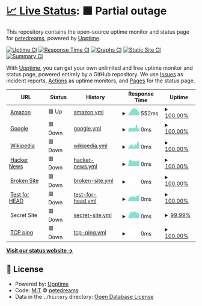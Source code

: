 # [📈 Live Status](https://petedreams.github.io/kanshi): <!--live status--> **🟧 Partial outage**

This repository contains the open-source uptime monitor and status page for [petedreams](https://petedreams.github.io/kanshi), powered by [Upptime](https://github.com/upptime/upptime).

[![Uptime CI](https://github.com/petedreams/kanshi/workflows/Uptime%20CI/badge.svg)](https://github.com/upptime/upptime/actions?query=workflow%3A%22Uptime+CI%22)
[![Response Time CI](https://github.com/petedreams/kanshi/workflows/Response%20Time%20CI/badge.svg)](https://github.com/upptime/upptime/actions?query=workflow%3A%22Response+Time+CI%22)
[![Graphs CI](https://github.com/petedreams/kanshi/workflows/Graphs%20CI/badge.svg)](https://github.com/upptime/upptime/actions?query=workflow%3A%22Graphs+CI%22)
[![Static Site CI](https://github.com/petedreams/kanshi/workflows/Static%20Site%20CI/badge.svg)](https://github.com/upptime/upptime/actions?query=workflow%3A%22Static+Site+CI%22)
[![Summary CI](https://github.com/petedreams/kanshi/workflows/Summary%20CI/badge.svg)](https://github.com/upptime/upptime/actions?query=workflow%3A%22Summary+CI%22)

With [Upptime](https://upptime.js.org), you can get your own unlimited and free uptime monitor and status page, powered entirely by a GitHub repository. We use [Issues](https://github.com/petedreams/kanshi/issues) as incident reports, [Actions](https://github.com/petedreams/kanshi/actions) as uptime monitors, and [Pages](https://petedreams.github.io/kanshi) for the status page.

<!--start: status pages-->
<!-- This summary is generated by Upptime (https://github.com/upptime/upptime) -->
<!-- Do not edit this manually, your changes will be overwritten -->
<!-- prettier-ignore -->
| URL | Status | History | Response Time | Uptime |
| --- | ------ | ------- | ------------- | ------ |
| <img alt="" src="https://favicons.githubusercontent.com/www.amazon.co.jp" height="13"> [Amazon](https://www.amazon.co.jp) | 🟩 Up | [amazon.yml](https://github.com/petedreams/kanshi/commits/HEAD/history/amazon.yml) | <details><summary><img alt="Response time graph" src="./graphs/amazon/response-time-week.png" height="20"> 552ms</summary><br><a href="https://petedreams.github.io/kanshi/history/amazon"><img alt="Response time 552" src="https://img.shields.io/endpoint?url=https%3A%2F%2Fraw.githubusercontent.com%2Fpetedreams%2Fkanshi%2FHEAD%2Fapi%2Famazon%2Fresponse-time.json"></a><br><a href="https://petedreams.github.io/kanshi/history/amazon"><img alt="24-hour response time 552" src="https://img.shields.io/endpoint?url=https%3A%2F%2Fraw.githubusercontent.com%2Fpetedreams%2Fkanshi%2FHEAD%2Fapi%2Famazon%2Fresponse-time-day.json"></a><br><a href="https://petedreams.github.io/kanshi/history/amazon"><img alt="7-day response time 552" src="https://img.shields.io/endpoint?url=https%3A%2F%2Fraw.githubusercontent.com%2Fpetedreams%2Fkanshi%2FHEAD%2Fapi%2Famazon%2Fresponse-time-week.json"></a><br><a href="https://petedreams.github.io/kanshi/history/amazon"><img alt="30-day response time 552" src="https://img.shields.io/endpoint?url=https%3A%2F%2Fraw.githubusercontent.com%2Fpetedreams%2Fkanshi%2FHEAD%2Fapi%2Famazon%2Fresponse-time-month.json"></a><br><a href="https://petedreams.github.io/kanshi/history/amazon"><img alt="1-year response time 552" src="https://img.shields.io/endpoint?url=https%3A%2F%2Fraw.githubusercontent.com%2Fpetedreams%2Fkanshi%2FHEAD%2Fapi%2Famazon%2Fresponse-time-year.json"></a></details> | <details><summary><a href="https://petedreams.github.io/kanshi/history/amazon">100.00%</a></summary><a href="https://petedreams.github.io/kanshi/history/amazon"><img alt="All-time uptime 100.00%" src="https://img.shields.io/endpoint?url=https%3A%2F%2Fraw.githubusercontent.com%2Fpetedreams%2Fkanshi%2FHEAD%2Fapi%2Famazon%2Fuptime.json"></a><br><a href="https://petedreams.github.io/kanshi/history/amazon"><img alt="24-hour uptime 100.00%" src="https://img.shields.io/endpoint?url=https%3A%2F%2Fraw.githubusercontent.com%2Fpetedreams%2Fkanshi%2FHEAD%2Fapi%2Famazon%2Fuptime-day.json"></a><br><a href="https://petedreams.github.io/kanshi/history/amazon"><img alt="7-day uptime 100.00%" src="https://img.shields.io/endpoint?url=https%3A%2F%2Fraw.githubusercontent.com%2Fpetedreams%2Fkanshi%2FHEAD%2Fapi%2Famazon%2Fuptime-week.json"></a><br><a href="https://petedreams.github.io/kanshi/history/amazon"><img alt="30-day uptime 100.00%" src="https://img.shields.io/endpoint?url=https%3A%2F%2Fraw.githubusercontent.com%2Fpetedreams%2Fkanshi%2FHEAD%2Fapi%2Famazon%2Fuptime-month.json"></a><br><a href="https://petedreams.github.io/kanshi/history/amazon"><img alt="1-year uptime 100.00%" src="https://img.shields.io/endpoint?url=https%3A%2F%2Fraw.githubusercontent.com%2Fpetedreams%2Fkanshi%2FHEAD%2Fapi%2Famazon%2Fuptime-year.json"></a></details>
| <img alt="" src="https://favicons.githubusercontent.com/www.google.com" height="13"> [Google](https://www.google.com) | 🟥 Down | [google.yml](https://github.com/petedreams/kanshi/commits/HEAD/history/google.yml) | <details><summary><img alt="Response time graph" src="./graphs/google/response-time-week.png" height="20"> 0ms</summary><br><a href="https://petedreams.github.io/kanshi/history/google"><img alt="Response time 0" src="https://img.shields.io/endpoint?url=https%3A%2F%2Fraw.githubusercontent.com%2Fpetedreams%2Fkanshi%2FHEAD%2Fapi%2Fgoogle%2Fresponse-time.json"></a><br><a href="https://petedreams.github.io/kanshi/history/google"><img alt="24-hour response time 0" src="https://img.shields.io/endpoint?url=https%3A%2F%2Fraw.githubusercontent.com%2Fpetedreams%2Fkanshi%2FHEAD%2Fapi%2Fgoogle%2Fresponse-time-day.json"></a><br><a href="https://petedreams.github.io/kanshi/history/google"><img alt="7-day response time 0" src="https://img.shields.io/endpoint?url=https%3A%2F%2Fraw.githubusercontent.com%2Fpetedreams%2Fkanshi%2FHEAD%2Fapi%2Fgoogle%2Fresponse-time-week.json"></a><br><a href="https://petedreams.github.io/kanshi/history/google"><img alt="30-day response time 0" src="https://img.shields.io/endpoint?url=https%3A%2F%2Fraw.githubusercontent.com%2Fpetedreams%2Fkanshi%2FHEAD%2Fapi%2Fgoogle%2Fresponse-time-month.json"></a><br><a href="https://petedreams.github.io/kanshi/history/google"><img alt="1-year response time 0" src="https://img.shields.io/endpoint?url=https%3A%2F%2Fraw.githubusercontent.com%2Fpetedreams%2Fkanshi%2FHEAD%2Fapi%2Fgoogle%2Fresponse-time-year.json"></a></details> | <details><summary><a href="https://petedreams.github.io/kanshi/history/google">100.00%</a></summary><a href="https://petedreams.github.io/kanshi/history/google"><img alt="All-time uptime 100.00%" src="https://img.shields.io/endpoint?url=https%3A%2F%2Fraw.githubusercontent.com%2Fpetedreams%2Fkanshi%2FHEAD%2Fapi%2Fgoogle%2Fuptime.json"></a><br><a href="https://petedreams.github.io/kanshi/history/google"><img alt="24-hour uptime 100.00%" src="https://img.shields.io/endpoint?url=https%3A%2F%2Fraw.githubusercontent.com%2Fpetedreams%2Fkanshi%2FHEAD%2Fapi%2Fgoogle%2Fuptime-day.json"></a><br><a href="https://petedreams.github.io/kanshi/history/google"><img alt="7-day uptime 100.00%" src="https://img.shields.io/endpoint?url=https%3A%2F%2Fraw.githubusercontent.com%2Fpetedreams%2Fkanshi%2FHEAD%2Fapi%2Fgoogle%2Fuptime-week.json"></a><br><a href="https://petedreams.github.io/kanshi/history/google"><img alt="30-day uptime 100.00%" src="https://img.shields.io/endpoint?url=https%3A%2F%2Fraw.githubusercontent.com%2Fpetedreams%2Fkanshi%2FHEAD%2Fapi%2Fgoogle%2Fuptime-month.json"></a><br><a href="https://petedreams.github.io/kanshi/history/google"><img alt="1-year uptime 100.00%" src="https://img.shields.io/endpoint?url=https%3A%2F%2Fraw.githubusercontent.com%2Fpetedreams%2Fkanshi%2FHEAD%2Fapi%2Fgoogle%2Fuptime-year.json"></a></details>
| <img alt="" src="https://favicons.githubusercontent.com/en.wikipedia.org" height="13"> [Wikipedia](https://en.wikipedia.org) | 🟥 Down | [wikipedia.yml](https://github.com/petedreams/kanshi/commits/HEAD/history/wikipedia.yml) | <details><summary><img alt="Response time graph" src="./graphs/wikipedia/response-time-week.png" height="20"> 0ms</summary><br><a href="https://petedreams.github.io/kanshi/history/wikipedia"><img alt="Response time 0" src="https://img.shields.io/endpoint?url=https%3A%2F%2Fraw.githubusercontent.com%2Fpetedreams%2Fkanshi%2FHEAD%2Fapi%2Fwikipedia%2Fresponse-time.json"></a><br><a href="https://petedreams.github.io/kanshi/history/wikipedia"><img alt="24-hour response time 0" src="https://img.shields.io/endpoint?url=https%3A%2F%2Fraw.githubusercontent.com%2Fpetedreams%2Fkanshi%2FHEAD%2Fapi%2Fwikipedia%2Fresponse-time-day.json"></a><br><a href="https://petedreams.github.io/kanshi/history/wikipedia"><img alt="7-day response time 0" src="https://img.shields.io/endpoint?url=https%3A%2F%2Fraw.githubusercontent.com%2Fpetedreams%2Fkanshi%2FHEAD%2Fapi%2Fwikipedia%2Fresponse-time-week.json"></a><br><a href="https://petedreams.github.io/kanshi/history/wikipedia"><img alt="30-day response time 0" src="https://img.shields.io/endpoint?url=https%3A%2F%2Fraw.githubusercontent.com%2Fpetedreams%2Fkanshi%2FHEAD%2Fapi%2Fwikipedia%2Fresponse-time-month.json"></a><br><a href="https://petedreams.github.io/kanshi/history/wikipedia"><img alt="1-year response time 0" src="https://img.shields.io/endpoint?url=https%3A%2F%2Fraw.githubusercontent.com%2Fpetedreams%2Fkanshi%2FHEAD%2Fapi%2Fwikipedia%2Fresponse-time-year.json"></a></details> | <details><summary><a href="https://petedreams.github.io/kanshi/history/wikipedia">100.00%</a></summary><a href="https://petedreams.github.io/kanshi/history/wikipedia"><img alt="All-time uptime 100.00%" src="https://img.shields.io/endpoint?url=https%3A%2F%2Fraw.githubusercontent.com%2Fpetedreams%2Fkanshi%2FHEAD%2Fapi%2Fwikipedia%2Fuptime.json"></a><br><a href="https://petedreams.github.io/kanshi/history/wikipedia"><img alt="24-hour uptime 100.00%" src="https://img.shields.io/endpoint?url=https%3A%2F%2Fraw.githubusercontent.com%2Fpetedreams%2Fkanshi%2FHEAD%2Fapi%2Fwikipedia%2Fuptime-day.json"></a><br><a href="https://petedreams.github.io/kanshi/history/wikipedia"><img alt="7-day uptime 100.00%" src="https://img.shields.io/endpoint?url=https%3A%2F%2Fraw.githubusercontent.com%2Fpetedreams%2Fkanshi%2FHEAD%2Fapi%2Fwikipedia%2Fuptime-week.json"></a><br><a href="https://petedreams.github.io/kanshi/history/wikipedia"><img alt="30-day uptime 100.00%" src="https://img.shields.io/endpoint?url=https%3A%2F%2Fraw.githubusercontent.com%2Fpetedreams%2Fkanshi%2FHEAD%2Fapi%2Fwikipedia%2Fuptime-month.json"></a><br><a href="https://petedreams.github.io/kanshi/history/wikipedia"><img alt="1-year uptime 100.00%" src="https://img.shields.io/endpoint?url=https%3A%2F%2Fraw.githubusercontent.com%2Fpetedreams%2Fkanshi%2FHEAD%2Fapi%2Fwikipedia%2Fuptime-year.json"></a></details>
| <img alt="" src="https://favicons.githubusercontent.com/news.ycombinator.com" height="13"> [Hacker News](https://news.ycombinator.com) | 🟥 Down | [hacker-news.yml](https://github.com/petedreams/kanshi/commits/HEAD/history/hacker-news.yml) | <details><summary><img alt="Response time graph" src="./graphs/hacker-news/response-time-week.png" height="20"> 0ms</summary><br><a href="https://petedreams.github.io/kanshi/history/hacker-news"><img alt="Response time 0" src="https://img.shields.io/endpoint?url=https%3A%2F%2Fraw.githubusercontent.com%2Fpetedreams%2Fkanshi%2FHEAD%2Fapi%2Fhacker-news%2Fresponse-time.json"></a><br><a href="https://petedreams.github.io/kanshi/history/hacker-news"><img alt="24-hour response time 0" src="https://img.shields.io/endpoint?url=https%3A%2F%2Fraw.githubusercontent.com%2Fpetedreams%2Fkanshi%2FHEAD%2Fapi%2Fhacker-news%2Fresponse-time-day.json"></a><br><a href="https://petedreams.github.io/kanshi/history/hacker-news"><img alt="7-day response time 0" src="https://img.shields.io/endpoint?url=https%3A%2F%2Fraw.githubusercontent.com%2Fpetedreams%2Fkanshi%2FHEAD%2Fapi%2Fhacker-news%2Fresponse-time-week.json"></a><br><a href="https://petedreams.github.io/kanshi/history/hacker-news"><img alt="30-day response time 0" src="https://img.shields.io/endpoint?url=https%3A%2F%2Fraw.githubusercontent.com%2Fpetedreams%2Fkanshi%2FHEAD%2Fapi%2Fhacker-news%2Fresponse-time-month.json"></a><br><a href="https://petedreams.github.io/kanshi/history/hacker-news"><img alt="1-year response time 0" src="https://img.shields.io/endpoint?url=https%3A%2F%2Fraw.githubusercontent.com%2Fpetedreams%2Fkanshi%2FHEAD%2Fapi%2Fhacker-news%2Fresponse-time-year.json"></a></details> | <details><summary><a href="https://petedreams.github.io/kanshi/history/hacker-news">100.00%</a></summary><a href="https://petedreams.github.io/kanshi/history/hacker-news"><img alt="All-time uptime 100.00%" src="https://img.shields.io/endpoint?url=https%3A%2F%2Fraw.githubusercontent.com%2Fpetedreams%2Fkanshi%2FHEAD%2Fapi%2Fhacker-news%2Fuptime.json"></a><br><a href="https://petedreams.github.io/kanshi/history/hacker-news"><img alt="24-hour uptime 100.00%" src="https://img.shields.io/endpoint?url=https%3A%2F%2Fraw.githubusercontent.com%2Fpetedreams%2Fkanshi%2FHEAD%2Fapi%2Fhacker-news%2Fuptime-day.json"></a><br><a href="https://petedreams.github.io/kanshi/history/hacker-news"><img alt="7-day uptime 100.00%" src="https://img.shields.io/endpoint?url=https%3A%2F%2Fraw.githubusercontent.com%2Fpetedreams%2Fkanshi%2FHEAD%2Fapi%2Fhacker-news%2Fuptime-week.json"></a><br><a href="https://petedreams.github.io/kanshi/history/hacker-news"><img alt="30-day uptime 100.00%" src="https://img.shields.io/endpoint?url=https%3A%2F%2Fraw.githubusercontent.com%2Fpetedreams%2Fkanshi%2FHEAD%2Fapi%2Fhacker-news%2Fuptime-month.json"></a><br><a href="https://petedreams.github.io/kanshi/history/hacker-news"><img alt="1-year uptime 100.00%" src="https://img.shields.io/endpoint?url=https%3A%2F%2Fraw.githubusercontent.com%2Fpetedreams%2Fkanshi%2FHEAD%2Fapi%2Fhacker-news%2Fuptime-year.json"></a></details>
| <img alt="" src="https://favicons.githubusercontent.com/thissitedoesnotexist.com" height="13"> [Broken Site](https://thissitedoesnotexist.com) | 🟥 Down | [broken-site.yml](https://github.com/petedreams/kanshi/commits/HEAD/history/broken-site.yml) | <details><summary><img alt="Response time graph" src="./graphs/broken-site/response-time-week.png" height="20"> 0ms</summary><br><a href="https://petedreams.github.io/kanshi/history/broken-site"><img alt="Response time 0" src="https://img.shields.io/endpoint?url=https%3A%2F%2Fraw.githubusercontent.com%2Fpetedreams%2Fkanshi%2FHEAD%2Fapi%2Fbroken-site%2Fresponse-time.json"></a><br><a href="https://petedreams.github.io/kanshi/history/broken-site"><img alt="24-hour response time 0" src="https://img.shields.io/endpoint?url=https%3A%2F%2Fraw.githubusercontent.com%2Fpetedreams%2Fkanshi%2FHEAD%2Fapi%2Fbroken-site%2Fresponse-time-day.json"></a><br><a href="https://petedreams.github.io/kanshi/history/broken-site"><img alt="7-day response time 0" src="https://img.shields.io/endpoint?url=https%3A%2F%2Fraw.githubusercontent.com%2Fpetedreams%2Fkanshi%2FHEAD%2Fapi%2Fbroken-site%2Fresponse-time-week.json"></a><br><a href="https://petedreams.github.io/kanshi/history/broken-site"><img alt="30-day response time 0" src="https://img.shields.io/endpoint?url=https%3A%2F%2Fraw.githubusercontent.com%2Fpetedreams%2Fkanshi%2FHEAD%2Fapi%2Fbroken-site%2Fresponse-time-month.json"></a><br><a href="https://petedreams.github.io/kanshi/history/broken-site"><img alt="1-year response time 0" src="https://img.shields.io/endpoint?url=https%3A%2F%2Fraw.githubusercontent.com%2Fpetedreams%2Fkanshi%2FHEAD%2Fapi%2Fbroken-site%2Fresponse-time-year.json"></a></details> | <details><summary><a href="https://petedreams.github.io/kanshi/history/broken-site">100.00%</a></summary><a href="https://petedreams.github.io/kanshi/history/broken-site"><img alt="All-time uptime 100.00%" src="https://img.shields.io/endpoint?url=https%3A%2F%2Fraw.githubusercontent.com%2Fpetedreams%2Fkanshi%2FHEAD%2Fapi%2Fbroken-site%2Fuptime.json"></a><br><a href="https://petedreams.github.io/kanshi/history/broken-site"><img alt="24-hour uptime 100.00%" src="https://img.shields.io/endpoint?url=https%3A%2F%2Fraw.githubusercontent.com%2Fpetedreams%2Fkanshi%2FHEAD%2Fapi%2Fbroken-site%2Fuptime-day.json"></a><br><a href="https://petedreams.github.io/kanshi/history/broken-site"><img alt="7-day uptime 100.00%" src="https://img.shields.io/endpoint?url=https%3A%2F%2Fraw.githubusercontent.com%2Fpetedreams%2Fkanshi%2FHEAD%2Fapi%2Fbroken-site%2Fuptime-week.json"></a><br><a href="https://petedreams.github.io/kanshi/history/broken-site"><img alt="30-day uptime 100.00%" src="https://img.shields.io/endpoint?url=https%3A%2F%2Fraw.githubusercontent.com%2Fpetedreams%2Fkanshi%2FHEAD%2Fapi%2Fbroken-site%2Fuptime-month.json"></a><br><a href="https://petedreams.github.io/kanshi/history/broken-site"><img alt="1-year uptime 100.00%" src="https://img.shields.io/endpoint?url=https%3A%2F%2Fraw.githubusercontent.com%2Fpetedreams%2Fkanshi%2FHEAD%2Fapi%2Fbroken-site%2Fuptime-year.json"></a></details>
| <img alt="" src="https://favicons.githubusercontent.com/www.google.com" height="13"> [Test for HEAD](https://www.google.com) | 🟥 Down | [test-for-head.yml](https://github.com/petedreams/kanshi/commits/HEAD/history/test-for-head.yml) | <details><summary><img alt="Response time graph" src="./graphs/test-for-head/response-time-week.png" height="20"> 0ms</summary><br><a href="https://petedreams.github.io/kanshi/history/test-for-head"><img alt="Response time 0" src="https://img.shields.io/endpoint?url=https%3A%2F%2Fraw.githubusercontent.com%2Fpetedreams%2Fkanshi%2FHEAD%2Fapi%2Ftest-for-head%2Fresponse-time.json"></a><br><a href="https://petedreams.github.io/kanshi/history/test-for-head"><img alt="24-hour response time 0" src="https://img.shields.io/endpoint?url=https%3A%2F%2Fraw.githubusercontent.com%2Fpetedreams%2Fkanshi%2FHEAD%2Fapi%2Ftest-for-head%2Fresponse-time-day.json"></a><br><a href="https://petedreams.github.io/kanshi/history/test-for-head"><img alt="7-day response time 0" src="https://img.shields.io/endpoint?url=https%3A%2F%2Fraw.githubusercontent.com%2Fpetedreams%2Fkanshi%2FHEAD%2Fapi%2Ftest-for-head%2Fresponse-time-week.json"></a><br><a href="https://petedreams.github.io/kanshi/history/test-for-head"><img alt="30-day response time 0" src="https://img.shields.io/endpoint?url=https%3A%2F%2Fraw.githubusercontent.com%2Fpetedreams%2Fkanshi%2FHEAD%2Fapi%2Ftest-for-head%2Fresponse-time-month.json"></a><br><a href="https://petedreams.github.io/kanshi/history/test-for-head"><img alt="1-year response time 0" src="https://img.shields.io/endpoint?url=https%3A%2F%2Fraw.githubusercontent.com%2Fpetedreams%2Fkanshi%2FHEAD%2Fapi%2Ftest-for-head%2Fresponse-time-year.json"></a></details> | <details><summary><a href="https://petedreams.github.io/kanshi/history/test-for-head">100.00%</a></summary><a href="https://petedreams.github.io/kanshi/history/test-for-head"><img alt="All-time uptime 100.00%" src="https://img.shields.io/endpoint?url=https%3A%2F%2Fraw.githubusercontent.com%2Fpetedreams%2Fkanshi%2FHEAD%2Fapi%2Ftest-for-head%2Fuptime.json"></a><br><a href="https://petedreams.github.io/kanshi/history/test-for-head"><img alt="24-hour uptime 100.00%" src="https://img.shields.io/endpoint?url=https%3A%2F%2Fraw.githubusercontent.com%2Fpetedreams%2Fkanshi%2FHEAD%2Fapi%2Ftest-for-head%2Fuptime-day.json"></a><br><a href="https://petedreams.github.io/kanshi/history/test-for-head"><img alt="7-day uptime 100.00%" src="https://img.shields.io/endpoint?url=https%3A%2F%2Fraw.githubusercontent.com%2Fpetedreams%2Fkanshi%2FHEAD%2Fapi%2Ftest-for-head%2Fuptime-week.json"></a><br><a href="https://petedreams.github.io/kanshi/history/test-for-head"><img alt="30-day uptime 100.00%" src="https://img.shields.io/endpoint?url=https%3A%2F%2Fraw.githubusercontent.com%2Fpetedreams%2Fkanshi%2FHEAD%2Fapi%2Ftest-for-head%2Fuptime-month.json"></a><br><a href="https://petedreams.github.io/kanshi/history/test-for-head"><img alt="1-year uptime 100.00%" src="https://img.shields.io/endpoint?url=https%3A%2F%2Fraw.githubusercontent.com%2Fpetedreams%2Fkanshi%2FHEAD%2Fapi%2Ftest-for-head%2Fuptime-year.json"></a></details>
| <img alt="" src="https://favicons.githubusercontent.com/null" height="13"> Secret Site | 🟥 Down | [secret-site.yml](https://github.com/petedreams/kanshi/commits/HEAD/history/secret-site.yml) | <details><summary><img alt="Response time graph" src="./graphs/secret-site/response-time-week.png" height="20"> 0ms</summary><br><a href="https://petedreams.github.io/kanshi/history/secret-site"><img alt="Response time 0" src="https://img.shields.io/endpoint?url=https%3A%2F%2Fraw.githubusercontent.com%2Fpetedreams%2Fkanshi%2FHEAD%2Fapi%2Fsecret-site%2Fresponse-time.json"></a><br><a href="https://petedreams.github.io/kanshi/history/secret-site"><img alt="24-hour response time 0" src="https://img.shields.io/endpoint?url=https%3A%2F%2Fraw.githubusercontent.com%2Fpetedreams%2Fkanshi%2FHEAD%2Fapi%2Fsecret-site%2Fresponse-time-day.json"></a><br><a href="https://petedreams.github.io/kanshi/history/secret-site"><img alt="7-day response time 0" src="https://img.shields.io/endpoint?url=https%3A%2F%2Fraw.githubusercontent.com%2Fpetedreams%2Fkanshi%2FHEAD%2Fapi%2Fsecret-site%2Fresponse-time-week.json"></a><br><a href="https://petedreams.github.io/kanshi/history/secret-site"><img alt="30-day response time 0" src="https://img.shields.io/endpoint?url=https%3A%2F%2Fraw.githubusercontent.com%2Fpetedreams%2Fkanshi%2FHEAD%2Fapi%2Fsecret-site%2Fresponse-time-month.json"></a><br><a href="https://petedreams.github.io/kanshi/history/secret-site"><img alt="1-year response time 0" src="https://img.shields.io/endpoint?url=https%3A%2F%2Fraw.githubusercontent.com%2Fpetedreams%2Fkanshi%2FHEAD%2Fapi%2Fsecret-site%2Fresponse-time-year.json"></a></details> | <details><summary><a href="https://petedreams.github.io/kanshi/history/secret-site">99.99%</a></summary><a href="https://petedreams.github.io/kanshi/history/secret-site"><img alt="All-time uptime 100.00%" src="https://img.shields.io/endpoint?url=https%3A%2F%2Fraw.githubusercontent.com%2Fpetedreams%2Fkanshi%2FHEAD%2Fapi%2Fsecret-site%2Fuptime.json"></a><br><a href="https://petedreams.github.io/kanshi/history/secret-site"><img alt="24-hour uptime 99.96%" src="https://img.shields.io/endpoint?url=https%3A%2F%2Fraw.githubusercontent.com%2Fpetedreams%2Fkanshi%2FHEAD%2Fapi%2Fsecret-site%2Fuptime-day.json"></a><br><a href="https://petedreams.github.io/kanshi/history/secret-site"><img alt="7-day uptime 99.99%" src="https://img.shields.io/endpoint?url=https%3A%2F%2Fraw.githubusercontent.com%2Fpetedreams%2Fkanshi%2FHEAD%2Fapi%2Fsecret-site%2Fuptime-week.json"></a><br><a href="https://petedreams.github.io/kanshi/history/secret-site"><img alt="30-day uptime 100.00%" src="https://img.shields.io/endpoint?url=https%3A%2F%2Fraw.githubusercontent.com%2Fpetedreams%2Fkanshi%2FHEAD%2Fapi%2Fsecret-site%2Fuptime-month.json"></a><br><a href="https://petedreams.github.io/kanshi/history/secret-site"><img alt="1-year uptime 100.00%" src="https://img.shields.io/endpoint?url=https%3A%2F%2Fraw.githubusercontent.com%2Fpetedreams%2Fkanshi%2FHEAD%2Fapi%2Fsecret-site%2Fuptime-year.json"></a></details>
| <img alt="" src="https://favicons.githubusercontent.com/null" height="13"> [TCP ping](46.28.246.123) | 🟥 Down | [tcp-ping.yml](https://github.com/petedreams/kanshi/commits/HEAD/history/tcp-ping.yml) | <details><summary><img alt="Response time graph" src="./graphs/tcp-ping/response-time-week.png" height="20"> 0ms</summary><br><a href="https://petedreams.github.io/kanshi/history/tcp-ping"><img alt="Response time 0" src="https://img.shields.io/endpoint?url=https%3A%2F%2Fraw.githubusercontent.com%2Fpetedreams%2Fkanshi%2FHEAD%2Fapi%2Ftcp-ping%2Fresponse-time.json"></a><br><a href="https://petedreams.github.io/kanshi/history/tcp-ping"><img alt="24-hour response time 0" src="https://img.shields.io/endpoint?url=https%3A%2F%2Fraw.githubusercontent.com%2Fpetedreams%2Fkanshi%2FHEAD%2Fapi%2Ftcp-ping%2Fresponse-time-day.json"></a><br><a href="https://petedreams.github.io/kanshi/history/tcp-ping"><img alt="7-day response time 0" src="https://img.shields.io/endpoint?url=https%3A%2F%2Fraw.githubusercontent.com%2Fpetedreams%2Fkanshi%2FHEAD%2Fapi%2Ftcp-ping%2Fresponse-time-week.json"></a><br><a href="https://petedreams.github.io/kanshi/history/tcp-ping"><img alt="30-day response time 0" src="https://img.shields.io/endpoint?url=https%3A%2F%2Fraw.githubusercontent.com%2Fpetedreams%2Fkanshi%2FHEAD%2Fapi%2Ftcp-ping%2Fresponse-time-month.json"></a><br><a href="https://petedreams.github.io/kanshi/history/tcp-ping"><img alt="1-year response time 0" src="https://img.shields.io/endpoint?url=https%3A%2F%2Fraw.githubusercontent.com%2Fpetedreams%2Fkanshi%2FHEAD%2Fapi%2Ftcp-ping%2Fresponse-time-year.json"></a></details> | <details><summary><a href="https://petedreams.github.io/kanshi/history/tcp-ping">100.00%</a></summary><a href="https://petedreams.github.io/kanshi/history/tcp-ping"><img alt="All-time uptime 100.00%" src="https://img.shields.io/endpoint?url=https%3A%2F%2Fraw.githubusercontent.com%2Fpetedreams%2Fkanshi%2FHEAD%2Fapi%2Ftcp-ping%2Fuptime.json"></a><br><a href="https://petedreams.github.io/kanshi/history/tcp-ping"><img alt="24-hour uptime 100.00%" src="https://img.shields.io/endpoint?url=https%3A%2F%2Fraw.githubusercontent.com%2Fpetedreams%2Fkanshi%2FHEAD%2Fapi%2Ftcp-ping%2Fuptime-day.json"></a><br><a href="https://petedreams.github.io/kanshi/history/tcp-ping"><img alt="7-day uptime 100.00%" src="https://img.shields.io/endpoint?url=https%3A%2F%2Fraw.githubusercontent.com%2Fpetedreams%2Fkanshi%2FHEAD%2Fapi%2Ftcp-ping%2Fuptime-week.json"></a><br><a href="https://petedreams.github.io/kanshi/history/tcp-ping"><img alt="30-day uptime 100.00%" src="https://img.shields.io/endpoint?url=https%3A%2F%2Fraw.githubusercontent.com%2Fpetedreams%2Fkanshi%2FHEAD%2Fapi%2Ftcp-ping%2Fuptime-month.json"></a><br><a href="https://petedreams.github.io/kanshi/history/tcp-ping"><img alt="1-year uptime 100.00%" src="https://img.shields.io/endpoint?url=https%3A%2F%2Fraw.githubusercontent.com%2Fpetedreams%2Fkanshi%2FHEAD%2Fapi%2Ftcp-ping%2Fuptime-year.json"></a></details>

<!--end: status pages-->

[**Visit our status website →**](https://petedreams.github.io/kanshi)

## 📄 License

- Powered by: [Upptime](https://github.com/upptime/upptime)
- Code: [MIT](./LICENSE) © [petedreams](https://petedreams.github.io/kanshi)
- Data in the `./history` directory: [Open Database License](https://opendatacommons.org/licenses/odbl/1-0/)
